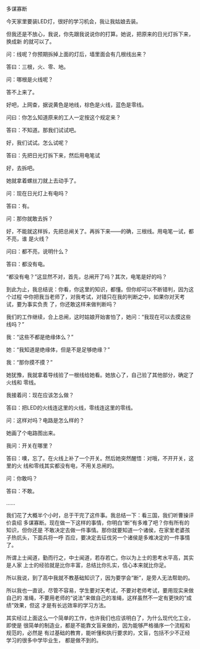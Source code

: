     
多谋寡断

今天家里要装LED灯，很好的学习机会，我让我姑娘去装。

但我还是不放心，我说，你先跟我说说你的打算。她说，把原来的日光灯拆下来，换成新
的就可以了。

问：线呢？你预期拆掉上面的灯后，墙里面会有几根线出来？

答曰：三根，火、零、地。

问：哪根是火线呢？

答不上来了。

好吧，上网查，据说黄色是地线，棕色是火线，蓝色是零线。

问曰：你怎么知道原来的工人一定按这个规定来？

答曰：不知道。那我们试试吧。

好，我们试试。怎么试呢？

答曰：先把日光灯拆下来，然后用电笔试

好，去拆吧。

她就拿着螺丝刀就上去动手了。

问：现在日光灯上有电吗？

答曰：有。

问：那你就敢去拆？

好，不能就这样拆，先把总闸关了。再拆下来——的确，三根线。用电笔一试，都不亮，谁
是火线？

问曰：都不亮，说明什么？

答曰：都没有电。

“都没有电？”这显然不对，首先，总闸开了吗？其次，电笔是好的吗？

到此为止，我总结说：你看，你这里的知识，都懂。但你却可以不断错判，因为这个过程
中你把我当老师了，对我考试，对错只在我的判断之中，如果你对天考试，要为事实负责
了，你还敢这样来做判断吗？

我们的工作继续，合上总闸，这时姑娘开始害怕了，她问：“我现在可以去摸这些线吗？”

我：“这些不都是绝缘体么？”

她：“我知道是绝缘体，但是不是足够绝缘？”

我：“那你摸不摸？”

她犹豫，我就拿着导线验了一根线给她看。她放心了，自己验了其他部分，确定了火线和
零线。

我接着问：现在应该怎么做？

答曰：把LED的火线连这里的火线，零线连这里的零线。

问：这样对吗？电路是怎么样的？

她画了个电路图出来。

我问：开关在哪里？

答曰：噢，忘了。在火线上补了一个开关。然后她突然醒悟：对哦，不开开关，这里的火
线和零线其实都没有电，不用关总闸的。

问：你敢吗？

答曰：不敢。

……

我们花了大概半个小时，总于干完了这件事。我总结一下：看三国，我们听曹操评价袁绍
多谋寡断。现在做一下这样的事情，你明白“断”有多难了吧？你有所有的知识，但你还是
不敢决定去做一件事情。那你就要知道一个诸侯，在家里老婆孩子热炕头，下面兵将一呼
百应，要决定去征伐另一个诸侯是多难决定的一件事情了。

所谓上士闻道，勤而行之，中士闻道，若存若亡。你以为上士的思考水平高，其实是人家
上士的经验就是比你丰富，总结比你扎实，信心本来就比你足。

所以我说，到了高中我就不教基础知识了，因为要学会“断”，是旁人无法帮助的。

所以我也一直说，尽管不容易，学生要对天考试，不要对老师考试，要用现实来做自己的
准绳，不要用老师的“说法”来做自己的准绳，这样虽然不一定有更快的“成绩”效果，但这
才是有长远效率的学习方法。

其实经过上面这么一个简单的工作，也许我们也应该明白了，为什么现代化工业，即使是
很简单的制造业，都是不能靠文盲来做的，因为能够严格循序一个流程和规范的，必然是
有过基础的教育，能听懂和执行要求的，文盲，包括不少不正经学习的很多中学毕业生，
都是做不到的。
